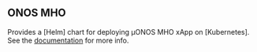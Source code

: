 <!--
SPDX-FileCopyrightText: 2019-present Open Networking Foundation <info@opennetworking.org>

SPDX-License-Identifier: Apache-2.0
-->

## ONOS MHO

Provides a [Helm] chart for deploying µONOS MHO xApp on [Kubernetes].
See the [documentation](https://docs.onosproject.org/onos-ran/docs/deployment/) for more info.
